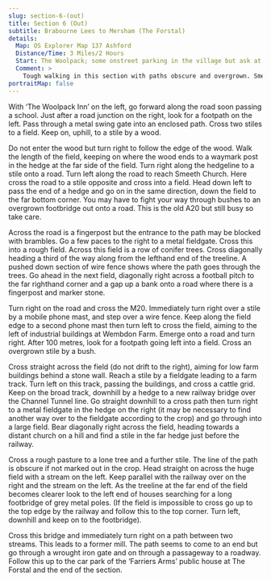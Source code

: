 ```yaml
---
slug: section-6-(out)
title: Section 6 (Out)
subtitle: Brabourne Lees to Mersham (The Forstal)
details:
  Map: OS Explorer Map 137 Ashford
  Distance/Time: 3 Miles/2 Hours
  Start: The Woolpack; some onstreet parking in the village but ask at the pub if intending to take refreshment at the end of the circular walk.
  Comment: >
    Tough walking in this section with paths obscure and overgrown. Smeeth church is well worth a visit. The other side of the A20 the path is difficult to find; having crossed the railway a network of paths is much harder to follow than appears on the map. Finally make an interesting approach to The Forstal through a former mill building.
portraitMap: false
---
```

With ‘The Woolpack Inn’ on the left, go forward along the road soon passing a school. Just after a road junction on the right, look for a footpath on the left. Pass through a metal swing gate into an enclosed path. Cross two stiles to a field. Keep on, uphill, to a stile by a wood.

Do not enter the wood but turn right to follow the edge of the wood. Walk the length of the field, keeping on where the wood ends to a waymark post in the hedge at the far side of the field. Turn right along the hedgeline to a stile onto a road. Turn left along the road to reach Smeeth Church. Here cross the road to a stile opposite and cross into a field. Head down left to pass the end of a hedge and go on in the same direction, down the field to the far bottom corner. You may have to fight your way through bushes to an overgrown footbridge out onto a road. This is the old A20 but still busy so take care.

Across the road is a fingerpost but the entrance to the path may be blocked with brambles. Go a few paces to the right to a metal fieldgate. Cross this into a rough field. Across this field is a row of conifer trees. Cross diagonally heading a third of the way along from the lefthand end of the treeline. A pushed down section of wire fence shows where the path goes through the trees. Go ahead in the next field, diagonally right across a football pitch to the far righthand corner and a gap up a bank onto a road where there is a fingerpost and marker stone.

Turn right on the road and cross the M20. Immediately turn right over a stile by a mobile phone mast, and step over a wire fence. Keep along the field edge to a second phone mast then turn left to cross the field, aiming to the left of industrial buildings at Wembdon Farm. Emerge onto a road and turn right. After 100 metres, look for a footpath going left into a field. Cross an overgrown stile by a bush.

Cross straight across the field (do not drift to the right), aiming for low farm buildings behind a stone wall. Reach a stile by a fieldgate leading to a farm track. Turn left on this track, passing the buildings, and cross a cattle grid. Keep on the broad track, downhill by a hedge to a new railway bridge over the Channel Tunnel line. Go straight downhill to a cross path then turn right to a metal fieldgate in the hedge on the right (it may be necessary to find another way over to the fieldgate according to the crop) and go through into a large field. Bear diagonally right across the field, heading towards a distant church on a hill and find a stile in the far hedge just before the railway.

Cross a rough pasture to a lone tree and a further stile. The line of the path is obscure if not marked out in the crop. Head straight on across the huge field with a stream on the left. Keep parallel with the railway over on the right and the stream on the left. As the treeline at the far end of the field becomes clearer look to the left end of houses searching for a long footbridge of grey metal poles. (If the field is impossible to cross go up to the top edge by the railway and follow this to the top corner. Turn left, downhill and keep on to the footbridge).

Cross this bridge and immediately turn right on a path between two streams. This leads to a former mill. The path seems to come to an end but go through a wrought iron gate and on through a passageway to a roadway. Follow this up to the car park of the ‘Farriers Arms’ public house at The Forstal and the end of the section.

